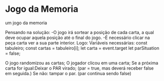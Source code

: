 # Jogo da Memoria
 um jogo da memoria

 Pensando na solução:
 -O jogo irá sortear a posição de cada carta, a qual deve ocupar aquela posição até o final do jogo.
 -É necessário clicar na peça carta ver a sua parte interior.
Logo:
Variáveis necessárias:
const tabuleiro;
const cartas = tabuleiro[i];
let carta = event.target
let parSituation = false;

O jogo randomizou as cartas;
 O jogador clicou em uma carta;
  Se a próxima carta for igual:Deixar o PAR virado; (par = true, mas deverá receber false em seguida.)
    Se não: tampar o par. (par continua sendo false)


